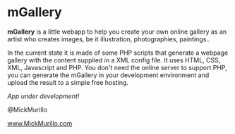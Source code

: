 # mGallery

**mGallery** is a little webapp to help you create your own online gallery as an artist who creates images, be it illustration, photographies, paintings..

In the current state it is made of some PHP scripts that generate a webpage gallery with the content supplied in a XML config file. It uses HTML, CSS, XML, Javascript and PHP. You don't need the online server to support PHP, you can generate the mGallery in your development environment and upload the result to a simple free hosting.

*App under development!*

@MickMurillo

www.MickMurillo.com

>>>
